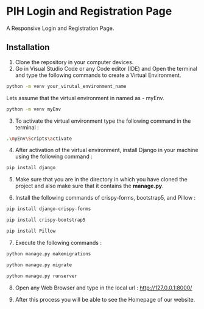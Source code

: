 # PIH Login and Registration Page

A Responsive Login and Registration Page.

## Installation

1. Clone the repository in your computer devices.
2. Go in Visual Studio Code or any Code editor (IDE) and Open the terminal and type the following commands to create a Virtual Environment.

```bash
python -m venv your_virutal_environment_name
```
Lets assume that the virtual environment in named as - myEnv.
```bash
python -m venv myEnv
```

3. To activate the virtual environment type the following command in the terminal :
```bash
.\myEnv\Scripts\activate
```

4. After activation of the virtual environment, install Django in your machine using the following command :
```bash
pip install django
```
5. Make sure that you are in the directory in which you have cloned the project and also make sure that it contains the <b>manage.py</b>.

6. Install the following commands of crispy-forms, bootstrap5, and Pillow :
```bash
pip install django-crispy-forms
```
```bash
pip install crispy-bootstrap5
```
```bash
pip install Pillow
```
7. Execute the following commands :
```bash
python manage.py makemigrations
```

```bash
python manage.py migrate
```

```bash
python manage.py runserver
```

8. Open any Web Browser and type in the local url : http://127.0.0.1:8000/

9. After this process you will be able to see the Homepage of our website.

 



